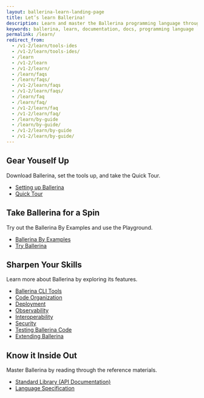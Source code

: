 ```yaml
---
layout: ballerina-learn-landing-page
title: Let’s learn Ballerina!
description: Learn and master the Ballerina programming language through setting up, Ballerina by examples, the standard library or API documentation, and how to guides.
keywords: ballerina, learn, documentation, docs, programming language
permalink: /learn/
redirect_from:
  - /v1-2/learn/tools-ides
  - /v1-2/learn/tools-ides/
  - /learn
  - /v1-2/learn
  - /v1-2/learn/
  - /learn/faqs
  - /learn/faqs/
  - /v1-2/learn/faqs
  - /v1-2/learn/faqs/
  - /learn/faq
  - /learn/faq/
  - /v1-2/learn/faq
  - /v1-2/learn/faq/
  - /learn/by-guide
  - /learn/by-guide/
  - /v1-2/learn/by-guide
  - /v1-2/learn/by-guide/
---
```


<div class="col-sm-6 col-md-6 cLearnPageContentCol">
<h2>Gear Youself Up</h2>
   <p>Download Ballerina, set the tools up, and take the Quick Tour.</p>

   <ul class="cLearnLandingLinks">
   <li><a href="/installing-ballerina/" class="cGreenLinkArrow">Setting up Ballerina</a></li>
    <li><a href="/quick-tour" class="cGreenLinkArrow">Quick Tour</a></li>
   </ul>

</div>

<div class="col-sm-6 col-md-6 cLearnPageContentCol">
<h2>Take Ballerina for a Spin</h2>
    <p>Try out the Ballerina By Examples and use the Playground.</p>

   <ul class="cLearnLandingLinks">
   <li><a href="/learn/by-example" class="cGreenLinkArrow">Ballerina By Examples</a></li>
     <li><a href="https://play.ballerina.io/" class="cGreenLinkArrow">Try Ballerina</a></li>
   </ul>

</div>

<div class="col-sm-6 col-md-6  cLearnPageContentCol">
<h2>Sharpen Your Skills</h2>
   <p>Learn more about Ballerina by exploring its features.</p>

   <ul class="cLearnLandingLinks">
   <!--<li><a href="/learn/installing-ballerina//" class="cGreenLinkArrow">Ballerina User Guide</a></li>-->
   <li><a href="/learn/using-the-cli-tools/" class="cGreenLinkArrow">Ballerina CLI Tools</a></li>
   <li><a href="/learn/structuring-ballerina-code/" class="cGreenLinkArrow">Code Organization</a></li>
    <li><a href="/learn/deployment/docker/" class="cGreenLinkArrow">Deployment</a></li>
    <li><a href="/learn/observing-ballerina-code" class="cGreenLinkArrow">Observability</a></li>
    <li><a href="/learn/calling-java-code-from-ballerina" class="cGreenLinkArrow">Interoperability</a></li>
    <li><a href="/learn/writing-secure-ballerina-code" class="cGreenLinkArrow">Security</a></li>
    <li><a href="/learn/testing-ballerina-code/testing-quick-start" class="cGreenLinkArrow">Testing Ballerina Code</a></li>
    <li><a href="/learn/extending-with-compiler-extensions" class="cGreenLinkArrow">Extending Ballerina</a></li>
   </ul>

</div>

<div class="col-sm-6 col-md-6 cLearnPageContentCol">
<h2>Know it Inside Out</h2>
   <p>Master Ballerina by reading through the reference materials.</p>

   <ul class="cLearnLandingLinks">
   <li><a href="/learn/api-docs/ballerina/" class="cGreenLinkArrow">Standard Library (API Documentation)</a></li>
   <li><a href="/spec/" class="cGreenLinkArrow">Language Specification</a></li>
    <!--<li><a href="/learn/style-guide/" class="cGreenLinkArrow">Style Guide</a></li>
    <li><a href="/learn/cli-commands/" class="cGreenLinkArrow">CLI Guide</a></li>-->
   </ul>

</div>





